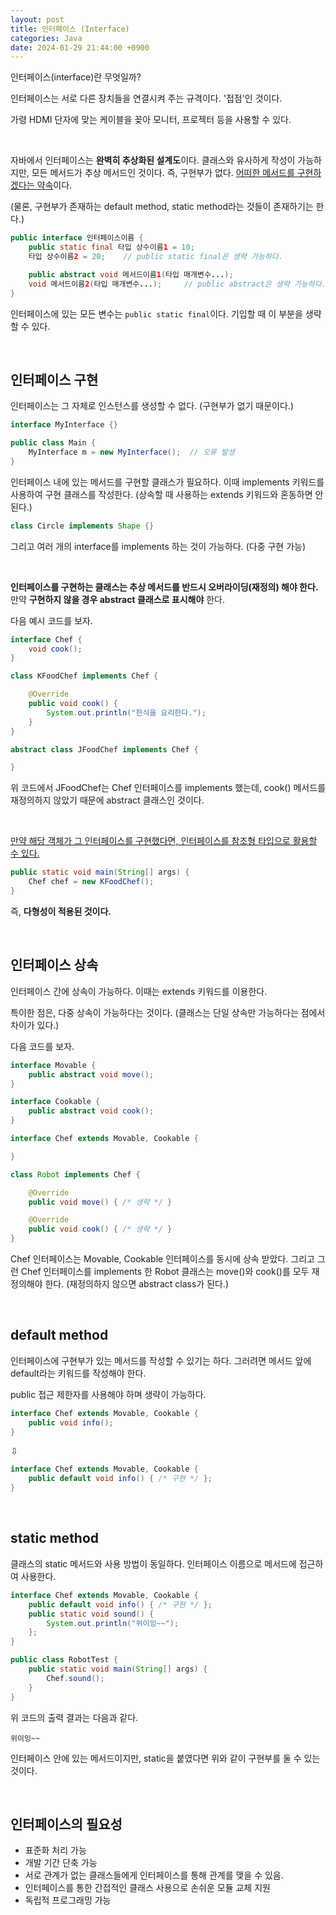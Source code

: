 ```yaml
---
layout: post
title: 인터페이스 (Interface)
categories: Java
date: 2024-01-29 21:44:00 +0900
---
```

인터페이스(interface)란 무엇일까?

인터페이스는 서로 다른 장치들을 연결시켜 주는 규격이다. '접점'인 것이다.

가령 HDMI 단자에 맞는 케이블을 꽂아 모니터, 프로젝터 등을 사용할 수 있다.

<br>

자바에서 인터페이스는 <b>완벽히 추상화된 설계도</b>이다. 클래스와 유사하게 작성이 가능하지만, 모든 메서드가 추상 메서드인 것이다. 즉, 구현부가 없다. <u>어떠한 메서드를 구현하겠다는 약속</u>이다.

(물론, 구현부가 존재하는 default method, static method라는 것들이 존재하기는 한다.)

```java
public interface 인터페이스이름 {
    public static final 타입 상수이름1 = 10;
    타입 상수이름2 = 20;    // public static final은 생략 가능하다.

    public abstract void 메서드이름1(타입 매개변수...);
    void 메서드이름2(타입 매개변수...);     // public abstract은 생략 가능하다.
}
```

인터페이스에 있는 모든 변수는 ```public static final```이다. 기입할 때 이 부분을 생략할 수 있다.

<br>

## 인터페이스 구현

인터페이스는 그 자체로 인스턴스를 생성할 수 없다. (구현부가 없기 때문이다.)

```java
interface MyInterface {}

public class Main {
    MyInterface m = new MyInterface();  // 오류 발생
}
```

인터페이스 내에 있는 메서드를 구현할 클래스가 필요하다. 이때 implements 키워드를 사용하여 구현 클래스를 작성한다. (상속할 때 사용하는 extends 키워드와 혼동하면 안 된다.)

```java
class Circle implements Shape {}
```

그리고 여러 개의 interface를 implements 하는 것이 가능하다. (다중 구현 가능)

<br>

<b>인터페이스를 구현하는 클래스는 추상 메서드를 반드시 오버라이딩(재정의) 해야 한다.</b> 만약 <b>구현하지 않을 경우 abstract 클래스로 표시해야</b> 한다.

다음 예시 코드를 보자.

```java
interface Chef {
    void cook();
}
```

```java
class KFoodChef implements Chef {

    @Override
    public void cook() {
        System.out.println("한식을 요리한다.");
    }
}
```

```java
abstract class JFoodChef implements Chef {

}
```

위 코드에서 JFoodChef는 Chef 인터페이스를 implements 했는데, cook() 메서드를 재정의하지 않았기 때문에 abstract 클래스인 것이다.

<br>

<u>만약 해당 객체가 그 인터페이스를 구현했다면, 인터페이스를 참조형 타입으로 활용할 수 있다.</u>

```java
public static void main(String[] args) {
    Chef chef = new KFoodChef();
}
```

즉, <b>다형성이 적용된 것이다.</b>

<br>

## 인터페이스 상속

인터페이스 간에 상속이 가능하다. 이때는 extends 키워드를 이용한다.

특이한 점은, 다중 상속이 가능하다는 것이다. (클래스는 단일 상속만 가능하다는 점에서 차이가 있다.)

다음 코드를 보자.

```java
interface Movable {
    public abstract void move();
}
```

```java
interface Cookable {
    public abstract void cook();
}
```

```java
interface Chef extends Movable, Cookable {

}
```

```java
class Robot implements Chef {

    @Override
    public void move() { /* 생략 */ }

    @Override
    public void cook() { /* 생략 */ }
}
```

Chef 인터페이스는 Movable, Cookable 인터페이스를 동시에 상속 받았다. 그리고 그런 Chef 인터페이스를 implements 한 Robot 클래스는 move()와 cook()를 모두 재정의해야 한다. (재정의하지 않으면 abstract class가 된다.)

<br>

## default method

인터페이스에 구현부가 있는 메서드를 작성할 수 있기는 하다. 그러려면 메서드 앞에 default라는 키워드를 작성해야 한다.

public 접근 제한자를 사용해야 하며 생략이 가능하다.

```java
interface Chef extends Movable, Cookable {
    public void info();
}
```

⇩

```java
interface Chef extends Movable, Cookable {
    public default void info() { /* 구현 */ };
}
```

<br>

## static method

클래스의 static 메서드와 사용 방법이 동일하다. 인터페이스 이름으로 메서드에 접근하여 사용한다.

```java
interface Chef extends Movable, Cookable {
    public default void info() { /* 구현 */ };
    public static void sound() {
        System.out.println("위이잉~~");
    };
}
```

```java
public class RobotTest {
    public static void main(String[] args) {
        Chef.sound();
    }
}
```

위 코드의 출력 결과는 다음과 같다.

```
위이잉~~
```

인터페이스 안에 있는 메서드이지만, static을 붙였다면 위와 같이 구현부를 둘 수 있는 것이다.

<br>

## 인터페이스의 필요성

* 표준화 처리 가능
* 개발 기간 단축 가능
* 서로 관계가 없는 클래스들에게 인터페이스를 통해 관계를 맺을 수 있음.
* 인터페이스를 통한 간접적인 클래스 사용으로 손쉬운 모듈 교체 지원
* 독립적 프로그래밍 가능